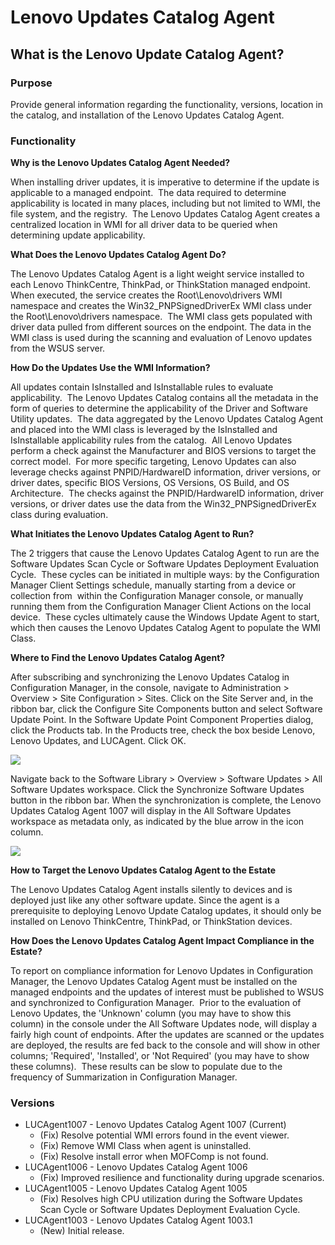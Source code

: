 # **Lenovo Updates Catalog Agent**
## **What is the Lenovo Update Catalog Agent?**
### Purpose
Provide general information regarding the functionality, versions, location in the catalog, and installation of the Lenovo Updates Catalog Agent.
### Functionality
**Why is the Lenovo Updates Catalog Agent Needed?**

When installing driver updates, it is imperative to determine if the update is applicable to a managed endpoint.  The data required to determine applicability is located in many places, including but not limited to WMI, the file system, and the registry.  The Lenovo Updates Catalog Agent creates a centralized location in WMI for all driver data to be queried when determining update applicability.

**What Does the Lenovo Updates Catalog Agent Do?**

The Lenovo Updates Catalog Agent is a light weight service installed to each Lenovo ThinkCentre, ThinkPad, or ThinkStation managed endpoint.  When executed, the service creates the Root\Lenovo\drivers WMI namespace and creates the Win32_PNPSignedDriverEx WMI class under the Root\Lenovo\drivers namespace.  The WMI class gets populated with driver data pulled from different sources on the endpoint. The data in the WMI class is used during the scanning and evaluation of Lenovo updates from the WSUS server.

**How Do the Updates Use the WMI Information?**

All updates contain IsInstalled and IsInstallable rules to evaluate applicability.  The Lenovo Updates Catalog contains all the metadata in the form of queries to determine the applicability of the Driver and Software Utility updates.  The data aggregated by the Lenovo Updates Catalog Agent and placed into the WMI class is leveraged by the IsInstalled and IsInstallable applicability rules from the catalog.  All Lenovo Updates perform a check against the Manufacturer and BIOS versions to target the correct model.  For more specific targeting, Lenovo Updates can also leverage checks against PNPID/HardwareID information, driver versions, or driver dates, specific BIOS Versions, OS Versions, OS Build, and OS Architecture.  The checks against the PNPID/HardwareID information, driver versions, or driver dates use the data from the Win32_PNPSignedDriverEx class during evaluation.

**What Initiates the Lenovo Updates Catalog Agent to Run?**

The 2 triggers that cause the Lenovo Updates Catalog Agent to run are the Software Updates Scan Cycle or Software Updates Deployment Evaluation Cycle.  These cycles can be initiated in multiple ways: by the Configuration Manager Client Settings schedule, manually starting from a device or collection from  within the Configuration Manager console, or manually running them from the Configuration Manager Client Actions on the local device.  These cycles ultimately cause the Windows Update Agent to start, which then causes the Lenovo Updates Catalog Agent to populate the WMI Class.

**Where to Find the Lenovo Updates Catalog Agent?**

After subscribing and synchronizing the Lenovo Updates Catalog in Configuration Manager, in the console, navigate to Administration > Overview > Site Configuration > Sites. Click on the Site Server and, in the ribbon bar, click the Configure Site Components button and select Software Update Point. In the Software Update Point Component Properties dialog, click the Products tab. In the Products tree, check the box beside Lenovo, Lenovo Updates, and LUCAgent. Click OK.

![](https://cdrt.github.io/mk_docs/img/guides/luc/luc_luca_01.png)

Navigate back to the Software Library > Overview > Software Updates > All Software Updates workspace. Click the Synchronize Software Updates button in the ribbon bar. When the synchronization is complete, the Lenovo Updates Catalog Agent 1007 will display in the All Software Updates workspace as metadata only, as indicated by the blue arrow in the icon column.

![](https://cdrt.github.io/mk_docs/img/guides/luc/luc_luca_02.png)

**How to Target the Lenovo Updates Catalog Agent to the Estate**

The Lenovo Updates Catalog Agent installs silently to devices and is deployed just like any other software update. Since the agent is a prerequisite to deploying Lenovo Update Catalog updates, it should only be installed on Lenovo ThinkCentre, ThinkPad, or ThinkStation devices.

**How Does the Lenovo Updates Catalog Agent Impact Compliance in the Estate?**

To report on compliance information for Lenovo Updates in Configuration Manager, the Lenovo Updates Catalog Agent must be installed on the managed endpoints and the updates of interest must be published to WSUS and synchronized to Configuration Manager.  Prior to the evaluation of Lenovo Updates, the 'Unknown' column (you may have to show this column) in the console under the All Software Updates node, will display a fairly high count of endpoints. After the updates are scanned or the updates are deployed, the results are fed back to the console and will show in other columns; 'Required', 'Installed', or 'Not Required' (you may have to show these columns).  These results can be slow to populate due to the frequency of Summarization in Configuration Manager.

### Versions

- LUCAgent1007 - Lenovo Updates Catalog Agent 1007 (Current)
	- (Fix) Resolve potential WMI errors found in the event viewer.
	- (Fix) Remove WMI Class when agent is uninstalled.
	- (Fix) Resolve install error when MOFComp is not found.
- LUCAgent1006 - Lenovo Updates Catalog Agent 1006
	- (Fix) Improved resilience and functionality during upgrade scenarios.
- LUCAgent1005 - Lenovo Updates Catalog Agent 1005
	- (Fix) Resolves high CPU utilization during the Software Updates Scan Cycle or Software Updates Deployment Evaluation Cycle.
- LUCAgent1003 - Lenovo Updates Catalog Agent 1003.1
	- (New) Initial release.

